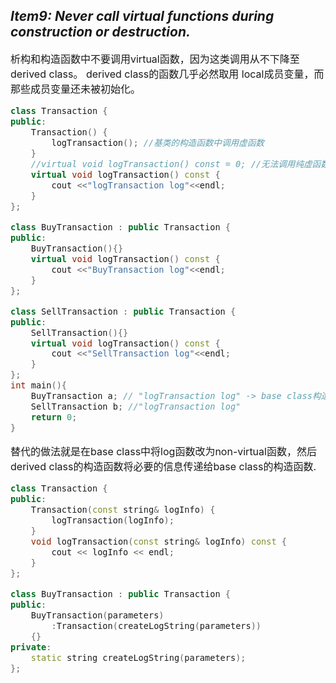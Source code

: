 ## ***Item9: Never call virtual functions during construction or destruction.***
<font size="3">

析构和构造函数中不要调用virtual函数，因为这类调用从不下降至derived class。 derived class的函数几乎必然取用 local成员变量，而那些成员变量还未被初始化。

```cpp
class Transaction {
public:
    Transaction() { 
        logTransaction(); //基类的构造函数中调用虚函数
    }
    //virtual void logTransaction() const = 0; //无法调用纯虚函数，连接器找不到必要的 Transaction::logTransaction 实现代码
    virtual void logTransaction() const {
        cout <<"logTransaction log"<<endl;
    }
};

class BuyTransaction : public Transaction {
public:
    BuyTransaction(){}
    virtual void logTransaction() const {
        cout <<"BuyTransaction log"<<endl;
    }
};

class SellTransaction : public Transaction {
public:
    SellTransaction(){}
    virtual void logTransaction() const {
        cout <<"SellTransaction log"<<endl;
    }
};
int main(){
    BuyTransaction a; // "logTransaction log" -> base class构造期间virtual函数绝不会下降到derived classes
    SellTransaction b; //"logTransaction log"
    return 0;
}
```
替代的做法就是在base class中将log函数改为non-virtual函数，然后derived class的构造函数将必要的信息传递给base class的构造函数.
```cpp
class Transaction {
public:
    Transaction(const string& logInfo) {
        logTransaction(logInfo);
    }
    void logTransaction(const string& logInfo) const {
        cout << logInfo << endl;
    }
};

class BuyTransaction : public Transaction {
public:
    BuyTransaction(parameters)
        :Transaction(createLogString(parameters))
    {}
private:
    static string createLogString(parameters);
};
```